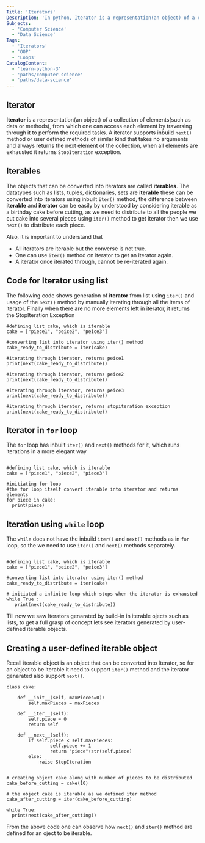 ```yaml
---
Title: 'Iterators'
Description: 'In python, Iterator is a representation(an object) of a collection of elements(such as data or methods), from which one can access each element by traversing through it to perform the required tasks.'
Subjects:
  - 'Computer Science'
  - 'Data Science'
Tags:
  - 'Iterators'
  - 'OOP'
  - 'Loops'
CatalogContent:
  - 'learn-python-3'
  - 'paths/computer-science'
  - 'paths/data-science'
---
```

## Iterator
**Iterator** is a representation(an object) of a collection of elements(such as data or methods), from which one can access each element by traversing through it to perform the required tasks. A iterator supports inbuild `next()` method or user defined methods of similar kind that takes no arguments and always returns the next element of the collection, when all elements are exhausted it returns `StopIteration` exception.

## Iterables
The objects that can be converted into iterators are called **iterables**. The datatypes such as lists, tuples, dictionaries, sets are **iterable** these can be converted into iterators using inbuilt `iter()` method, the difference between **iterable** and **iterator** can be easily by understood by considering iterable as a birthday cake before cutting, as we need to distribute to all the people we cut cake into several pieces using `iter()` method to get iterator then we use `next()` to distribute each piece.

Also, it is important to understand that 
* All iterators are iterable but the converse is not true.
* One can use `iter()` method on iterator to get an iterator again.
* A iterator once iterated through, cannot be re-iterated again.


## Code for Iterator using list
The following code shows generation of **iterator** from list using `iter()` and usage of the `next()` method by manually iterating through all the items of iterator. Finally when there are no more elements left in iterator, it returns the StopIteration Exception

```codebyte/py
#defining list cake, which is iterable
cake = ["piece1", "peice2", "peice3"] 

#converting list into iterator using iter() method
cake_ready_to_distribute = iter(cake)

#iterating through iterator, returns peice1
print(next(cake_ready_to_distribute))

#iterating through iterator, returns peice2
print(next(cake_ready_to_distribute))

#iterating through iterator, returns peice3
print(next(cake_ready_to_distribute))

#iterating through iterator, returns stopiteration exception
print(next(cake_ready_to_distribute))
```

## Iterator in `for` loop
The `for` loop has inbuilt `iter()` and `next()` methods for it, which runs iterations in a more elegant way

```codebyte/py

#defining list cake, which is iterable
cake = ["piece1", "piece2", "piece3"] 

#initiating for loop
#the for loop itself convert iterable into iterator and returns elements
for piece in cake:   
  print(piece)

```

## Iteration using `while` loop
The `while` does not have the inbuild `iter()` and `next()` methods as in `for` loop, so the we need to use `iter()` and `next()` methods separately.

```codebyte/py

#defining list cake, which is iterable
cake = ["piece1", "peice2", "peice3"] 

#converting list into iterator using iter() method
cake_ready_to_distribute = iter(cake)

# initiated a infinite loop which stops when the iterator is exhausted
while True :
   print(next(cake_ready_to_distribute))

```
Till now we saw Iterators genarated by build-in in iterable ojects such as lists, to get a full grasp of concept lets see iterators generated by user-defined iterable objects.

## Creating a user-defined iterable object
Recall iterable object is an object that can be converted into Iterator, so for an object to be iterable it need to support `iter()` method and the iterator genarated also support `next()`.

```codebyte/py
class cake:
 
    def __init__(self, maxPieces=0):
        self.maxPieces = maxPieces

    def __iter__(self):
        self.piece = 0
        return self

    def __next__(self):
        if self.piece < self.maxPieces: 
                self.piece += 1                        
                return "piece"+str(self.piece)
        else:
            raise StopIteration


# creating object cake along with number of pieces to be distributed
cake_before_cutting = cake(10)

# the object cake is iterable as we defined iter method 
cake_after_cutting = iter(cake_before_cutting)

while True:
  print(next(cake_after_cutting))

```
From the above code one can observe how `next()` and `iter()` method are defined for an oject to be iterable.